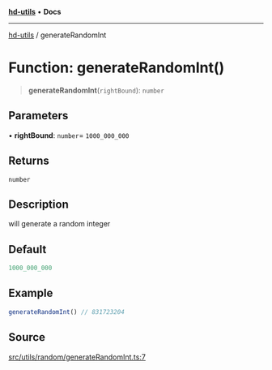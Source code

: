 [**hd-utils**](../README.md) • **Docs**

***

[hd-utils](../globals.md) / generateRandomInt

# Function: generateRandomInt()

> **generateRandomInt**(`rightBound`): `number`

## Parameters

• **rightBound**: `number`= `1000_000_000`

## Returns

`number`

## Description

will generate a random integer

## Default

```ts
1000_000_000
```

## Example

```ts
generateRandomInt() // 831723204
```

## Source

[src/utils/random/generateRandomInt.ts:7](https://github.com/AhmadHddad/h-utils/blob/b1dfa95e218c9605f39fc234662ef50e62fadcb8/src/utils/random/generateRandomInt.ts#L7)
